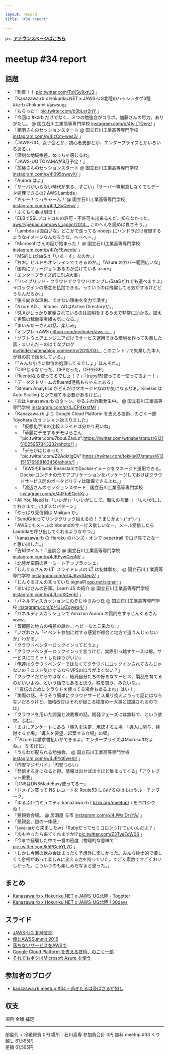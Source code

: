 ```yaml
---

layout: record
title: "#34 report"

---
```


p\<. <a href="./"><strong>アナウンスページはこちら</strong></a>

meetup #34 report
==================

話題
----

-   「到着！！
    [pic.twitter.com/TxKSy8xtU3](https://twitter.com/cotton_desu/status/612103892633960448/photo/1)
    」
-   「Kanazawa.rb x Hokuriku.NET x JAWS-UG北陸のハッシュタグ3種 #kzrb
    #hokunet #jawsug」
-   「もらった！
    [pic.twitter.com/b3bLer2rjY](https://twitter.com/noboru_i/status/612109473767776256/photo/1)
    」
-   「今回は #kzrb
    だけでなく、３つの勉強会がコラボ。加藤さんの尽力。ありがたし。 @
    国立石川工業高等専門学校
    [instagram.com/p/4IyILTQerz/](https://instagram.com/p/4IyILTQerz/)
    」
-   「相羽さんのセッションスタート @ 国立石川工業高等専門学校
    [instagram.com/p/4IzCm-wes2/](https://instagram.com/p/4IzCm-wes2/)
    」
-   「JAWS-UG、女子会とか、初心者支部とか、エンタープライズとかいろいろある。」
-   「深刻な地域格差。めっちゃ感じるわ」
-   「JAWS-UG TOYAMAが8月予定！」
-   「加藤さんのセッションスタート @ 国立石川工業高等専門学校
    [instagram.com/p/4I095bwevX/](https://instagram.com/p/4I095bwevX/)
    」
-   「Aurora はよ」
-   「サーバがいらない時代が来る、すごい」「サーバー等用意しなくてもデータ処理できるの?
    AWS Lambda」
-   「きゃー！りっちゃーん！ @ 国立石川工業高等専門学校
    [instagram.com/p/4I3\_3uQejw/](https://instagram.com/p/4I3_3uQejw/)
    」
-   「ふくもく会は明日！」
-   「ELBでSSLプロトコルの許可・不許可も出来るんだ。知らなかった。
    [aws.typepad.com/aws\_japan/2014…](http://aws.typepad.com/aws_japan/2014/02/elastic-load-balancing-perfect-forward-secrecy-and-other-security-enhancements.html)
    このへんを読めば良さそう。」
-   「Lambda は面白いな。どこかで走ってる nodejs
    にハンドラだけ登録するようなイメージなんだろうな。へーへー。」
-   「Microsoftさんの話が始まった！ @ 国立石川工業高等専門学校
    [instagram.com/p/4I7gFEweob/](https://instagram.com/p/4I7gFEweob/)
    」
-   「MS的にはIaaSは「いあーす」なのか。」
-   「おお。ビルドもオンラインでできるのか。」「Azure
    のカバー範囲広いな」
-   「国内に２リージョンあるのが受けている azure」
-   「エンタープライズ的にSLA大事」
-   「「ハイブリッド・クラウドでクラウド/オンプレ/SaaSどれでも選べますよ」→ロックインの懸念を払拭できる。っていうのは飛躍してる気がするけどどうなんだろか。」
-   「後ろ向きな理由、できない理由を全力で潰す」
-   「Azure AD 、 Intune、ADはActive Directoryか。」
-   「SLAがしっかり定義されているのは説明をするうえで非常に助かる。加えて実際の稼働率実績も気になる。」
-   「まいんだーさんの話、楽しみ」
-   「オンプレ→AWS
    [github.com/myfinder/aws-c…](https://github.com/myfinder/aws-casual-3/blob/master/slide.md)
    」
-   「ソフトウェアエンジニアだけでサービス運用できる環境を作って失業した話 -
    まいんだーのはてなブログ
    [myfinder.hatenablog.com/entry/2015/03/…](http://myfinder.hatenablog.com/entry/2015/03/27/141416)
    このエントリで失業した本人が目の前で話をしている。」
-   「「みんな小さい単位の処理してるでしょ」ほんそれ。」
-   「CSPじゃなかった、CEPだった。CEP/ESP」
-   「fluentdなら使ってるでしょ！？」「(ruby勢)使ってるー使ってるよー！」
-   「データストリームのfluentd連携もちゃんとある」
-   「Stream Analytics がどんだけマネージドなのか気になるなぁ。Kinesis
    は Auto Scaling とかで建てる必要があるけど。」
-   「次は kanazawa.rb のターン。ゆるふわ詐欺発生中。 @
    国立石川工業高等専門学校
    [instagram.com/p/4JCP4krsfM/](https://instagram.com/p/4JCP4krsfM/)
    」
-   「Kanazawa.rb より Google Cloud Platform を支える技術、のごく一部
    `kiyohara のセッション始まりました」
    * 「仮想化手法の比較スライドは分かり易いね」
    * 「華麗にデモするデモはらさん "pic.twitter.com/7bouLZaxLz":https://twitter.com/wtnabe/status/612151025957343232/photo/1 」
    * 「デモがはじまった！ "pic.twitter.com/Z2AdktlgQV":https://twitter.com/tokkie07/status/612151576598163456/photo/1 」
    * 「AWSもElastic BeanstalkでDockerイメージをマネージド運用できる。Dockerコンテナの形でアプリケーションをパッケージしておけばクラウドサービス間のポータビリティは確保できるよね。」
    * 「渡辺さんのセッションスタート ` 国立石川工業高等専門学校
    [instagram.com/p/4JFtoEQekX/](https://instagram.com/p/4JFtoEQekX/)
    」
-   「All You Need is
    「いいが」」「いいがにして。魔法の言葉。」「「いいがにしておきます」はダメなパターン」
-   「やっぱり受信側は Mailgun か」
-   「SendGridってリンククリック拾えるの！？まじかよ＼(^o^)／」
-   「AWSにもメールのInboundのサービス欲しいなー。メール受信したらLambdaを呼び出してくれるようなやつ。」
-   「kanazawa.rb の Heroku のハンズ・オンで papertrail
    でログ見てたなーと思い出した。」
-   「告知タイム！IT座談会 @ 国立石川工業高等専門学校
    [instagram.com/p/4JKFywQepM/](https://instagram.com/p/4JKFywQepM/)
    」
-   「北陸が空前の月一ミートアップラッシュ」
-   「じんぐるさんの LT ![]() スライドレスの LT は初体験だ。 @
    国立石川工業高等専門学校
    [instagram.com/p/4JKvytQep2/](https://instagram.com/p/4JKvytQep2/)
    」
-   「じんぐるさんの言っていた signalR
    [asp.net/signalr](http://www.asp.net/signalr) 」
-   「あいばさんの告知。Learn JS の紹介 @ 国立石川工業高等専門学校
    [instagram.com/p/4JLcoXQeqh/](https://instagram.com/p/4JLcoXQeqh/)
    」
-   「パネルディスカッションにのぞむゆきみつ氏 @
    国立石川工業高等専門学校
    [instagram.com/p/4JLyZgweq4/](https://instagram.com/p/4JLyZgweq4/)
    」
-   「パネルディスカッションで Amazon Aurora
    の質問をするじんぐるさんwww」
-   「首都圏と地方の格差の話か… ヘビーなとこ来たな。」
-   「いざわさん「イベント参加に対する感覚が都会と地方で違うんじゃないか」わかる」
-   「クラウドベンダーロックインってどうよ」
-   「クラウドベンダーロックインって言うけど、実際引っ越すケースは稀。サービスにコミットしたほうがいい」
-   「俺達はクラウドベンダーではなくてクラウドにロックインされてるんじゃないの？コスト気にするならVPSのほうがよくない？」
-   「クラウドだからではなく、結局自分たちの好きなサービス、製品を育てるのがいいよね、という話でもあると思う。株を買う、みたいな。」
-   「「宣伝のためにクラウドを使ってる場合もあるよね」はい！」
-   「実際の話、そうそう簡単にクラウドサービス乗り換えようって話にはならないだろうけど、価格改訂はそれが起こる程度の一大事と認識されるのでは」
-   「クラウドを用いた開発と決裁権の話。開発フェーズには無料で、という欲求。ふむ。」
-   「まさにアンケートにある「導入を決定、承認する立場」「導入に関与、検討する立場」「導入を要望、起案する立場」の壁」
-   「「Azure
    は請求書払いができるよ。エンタープライズはMicrosoftだよね。」
    なるほど。」
-   「うちわが配られる勉強会。 @ 国立石川工業高等専門学校
    [instagram.com/p/4JRYd6wehI/](https://instagram.com/p/4JRYd6wehI/)
    」
-   「円安マジヤバイ」「円安つらい」
-   「発信する身になると得。情報は出せば出すほど集まってくる」「アウトプット重要」
-   「DNSはDNSMadeEasy使ってるー」
-   「ドメイン買って NS レコードを Route53
    に向けるのはもはやルーチンワーク」
-   「ゆるふわコミュニティ kanazawa.rb (
    [kzrb.org/meetup/](http://kzrb.org/meetup/) ) をヨロシクね！」
-   「懇親会会場。 @ 居酒屋 与市
    [instagram.com/p/4JWsIDrsYA/](https://instagram.com/p/4JWsIDrsYA/)
    」
-   「懇親会、謎の一体感」
-   「java-jaから来ましたw」「Rubyだってセミコロンつけていいんだよ？」
-   「次もやったら来てくれますか!?
    [pic.twitter.com/Z3TyeEcW06](https://twitter.com/wtnabe/status/612233463903576064/photo/1)
    」
-   「今まで経験した中で一番の密度（物理的な意味で
    [pic.twitter.com/k5PCehYL7C](https://twitter.com/Yukimitsu_Izawa/status/612234802146603008/photo/1)
    」
-   「しかし今回の飲み会はまったく予想外に楽しかった。みんな紳士的で優しくて余裕があって楽しみに変える力を持っていた。すごく素敵ですごくおいしかった。こういうのも楽しみだなぁと思った。」

まとめ
------

-   [Kanazawa.rb x Hokuriku.NET x JAWS-UG北陸 -
    Togetter](http://togetter.com/li/837386)
-   [Kanazawa.rb x Hokuriku.NET x JAWS-UG北陸 |
    30days](http://30d.jp/kzrb/24)

スライド
--------

-   [JAWS-UG
    北陸支部](https://speakerdeck.com/aibax/introducing-jaws-ug-hokuriku)
-   [俺とAWSSummit
    2015](http://www.slideshare.net/pharaohkj/aws-summit-2015)
-   [落ちないサービスをAWSで](http://www.slideshare.net/rch850/aws-49624265)
-   [Google Cloud Platform
    を支える技術、のごく一部](http://www.slideshare.net/tomokazu/kanazawa-rb-34)
-   [それでもボクはMicrosoft Azure
    を使う](http://www.slideshare.net/masakit/20150620-hokurikunet-presentaion)

参加者のブログ
--------------

-   [kanazawa.rb meetup #34 –
    過ぎたるは及ばざるが如し](http://cotton-desu.hatenablog.com/entry/2015/06/22/205115)

収支
----

  項目                   金額       補足
  ---------------------- ---------- ----------------
  部屋代 + 冷暖房費      0円        場所：石川高専
  参加費合計             0円        無料
  meetup #33 くり越し   61,595円   
  差額                   61,595円   


